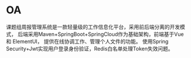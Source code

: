 # OA
课题组周报管理系统是一款轻量级的工作信息化平台，采用前后端分离的开发模式，
后端采用Maven+SpringBoot+SpringCloud作为基础架构，前端基于Vue 和 ElementUI，
提供在线协调工作、管理个人文件的功能。
使用Spring Security+Jwt实现用户登录身份验证，Redis白名单处理Token失效问题。
